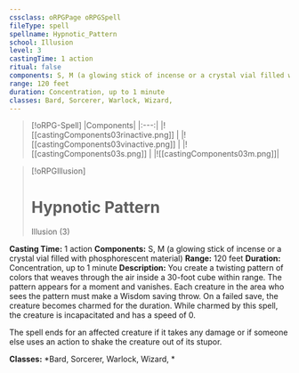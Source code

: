 ```yaml
---
cssclass: oRPGPage oRPGSpell
fileType: spell
spellname: Hypnotic_Pattern
school: Illusion
level: 3
castingTime: 1 action
ritual: false
components: S, M (a glowing stick of incense or a crystal vial filled with phosphorescent material)
range: 120 feet
duration: Concentration, up to 1 minute
classes: Bard, Sorcerer, Warlock, Wizard,
---
```

> [!oRPG-Spell]
> |Components|
> |:---:|
> |![[castingComponents03rinactive.png]] |
> |![[castingComponents03vinactive.png]] |
> |![[castingComponents03s.png]] |
> |![[castingComponents03m.png]]|

> [!oRPGIllusion]
>#  Hypnotic Pattern
> Illusion  (3)

**Casting Time:** 1 action
**Components:** S, M (a glowing stick of incense or a crystal vial filled with phosphorescent material)
**Range:** 120 feet
**Duration:**  Concentration, up to 1 minute
**Description:**
You create a twisting pattern of colors that weaves through the air inside a 30-foot cube within range. The pattern appears for a moment and vanishes. Each creature in the area who sees the pattern must make a Wisdom saving throw. On a failed save, the creature becomes charmed for the duration. While charmed by this spell, the creature is incapacitated and has a speed of 0.



 The spell ends for an affected creature if it takes any damage or if someone else uses an action to shake the creature out of its stupor.



**Classes:**  *Bard, Sorcerer, Warlock, Wizard, *


